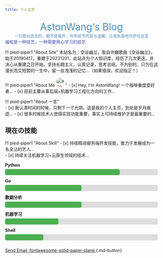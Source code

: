 ```yaml
---
title: 个人主页
---
```


<center><font  color= #518FC1 size=6 class="ml3">AstonWang‘s Blog</font></center>
<script src="https://cdnjs.cloudflare.com/ajax/libs/animejs/2.0.2/anime.min.js"></script>

 
<center><font  color= #518FC1 size=2 class="ml3">一切看似逝去的，都不曾离开，你所给予的爱与温暖，让我执着地守护在这里</font></center>
<script src="https://cdnjs.cloudflare.com/ajax/libs/animejs/2.0.2/anime.min.js"></script>




<div id="rcorners2" >
  <div id="rcorners1">
    <i class="fa fa-calendar" style="font-size:100"></i>
    <body>
      <font color="#4351AF">
      编程是一种技艺，一种需要用心学习的技艺
        <p class="p1"></p>
<script defer>
    //格式：2020年04月12日 10:20:00 星期二
    function format(newDate) {
        var day = newDate.getDay();
        var y = newDate.getFullYear();
        var m =
            newDate.getMonth() + 1 < 10
                ? "0" + (newDate.getMonth() + 1)
                : newDate.getMonth() + 1;
        var d =
            newDate.getDate() < 10 ? "0" + newDate.getDate() : newDate.getDate();
        var h =
            newDate.getHours() < 10 ? "0" + newDate.getHours() : newDate.getHours();
        var min =
            newDate.getMinutes() < 10
                ? "0" + newDate.getMinutes()
                : newDate.getMinutes();
        var s =
            newDate.getSeconds() < 10
                ? "0" + newDate.getSeconds()
                : newDate.getSeconds();
        var dict = {
            1: "一",
            2: "二",
            3: "三",
            4: "四",
            5: "五",
            6: "六",
            0: "天",
        };
        //var week=["日","一","二","三","四","五","六"]
        return (
            y +
            "年" +
            m +
            "月" +
            d +
            "日" +
            " " +
            h +
            ":" +
            min +
            ":" +
            s +
            " 星期" +
            dict[day]
        );
    }
    var timerId = setInterval(function () {
        var newDate = new Date();
        var p1 = document.querySelector(".p1");
        if (p1) {
            p1.textContent = format(newDate);
        }
    }, 1000);
</script>
      </font>
    </body>
    <!-- <b><span id="time"></span></b> -->
  </div>
</div> 

<!-- <img class="img1" src="https://s2.loli.net/2024/02/01/AgiGpYk38C6ctJV.jpg"> -->


<!-- <div id="rcorners3" >
  <img class="img1" src="https://s1.imagehub.cc/images/2024/02/02/79cb7379982d1c7bb0ae7163985609c4.jpeg"  width="170" height="200" alt="个人头像" align="left" style="margin-right: 20px; "/>
  <div>
    <p style="font-size: 40px">Wcowin</p>
    <p style="font-size: 18px">A college student in CQ</p>
  </div>
</div>
    -->


!!! pied-piper1 "About Site"
    本站名为：空谷幽兰，取自许巍歌曲《空谷幽兰》，始于20190417，重建于20231201，此站点为个人知识库，经历了几次更迭，并决心从重建之日开始，坚持长期主义，认真记录，思考总结。不为别的，只为在这漫长而又短暂的一生中，留一丝浅浅的记忆...（如果错误，欢迎指正！）

!!! pied-piper1 "About Me <img src="../pics/personal.jpg" alt="arv-anshul" style="width: 30px; border-radius: 50%;" />"
    - [x] Hey, I'm AstonWang! 一个咖啡重度爱好者...
    - [x] 目前主要从事后端+机器学习工程化方向的工作...


!!! pied-piper1 "About 一言"    
    - [x] 我认清时间的时候，只剩下一寸光阴，这是我的个人主页，到处是岁月痕迹...
    - [x] 很多时候技术人觉得实现功能重要，事实上可持续维护才是最重要的... 



## 現在の技能

!!! pied-piper1 "About Skill"
    - [x] 持续精进服务端开发技能，致力于发展成为一名全沾的艺人...  
    - [x] 持续关注机器学习+云原生领域的技术...  

<style>

.skill {
  margin-bottom: 10px;
}

.skill-name {
  font-weight: bold;
  margin-bottom: 5px;
}

.skill-bar {
  background-color: #ddd;
  height: 20px;
  border-radius: 5px;
}

.skill-level {
  background-color: #4CAF50;
  height: 100%;
  border-radius: 5px;
}
</style>

<div class="skill">
  <div class="skill-name">Python</div>
  <div class="skill-bar">
    <div class="skill-level" style="width: 75%;"></div>
  </div>
</div>

<div class="skill">
  <div class="skill-name">Go</div>
  <div class="skill-bar">
    <div class="skill-level" style="width: 50%;"></div>
  </div>
</div>

<div class="skill">
  <div class="skill-name">数据分析</div>
  <div class="skill-bar">
    <div class="skill-level" style="width: 50%;"></div>
  </div>
</div>

<div class="skill">
  <div class="skill-name">机器学习</div>
  <div class="skill-bar">
    <div class="skill-level" style="width: 35%;"></div>
  </div>
</div>

<div class="skill">
  <div class="skill-name">Shell</div>
  <div class="skill-bar">
    <div class="skill-level" style="width: 25%;"></div>
  </div>
</div>


<!-- 可选一言 -->
<center>
<font  color= #608DBD size=5>
<p id="hitokoto">
  <a href="#" id="hitokoto_text" target="_blank"></a>
</p>
<script>
  fetch('https://v1.hitokoto.cn')
    .then(response => response.json())
    .then(data => {
      const hitokoto = document.querySelector('#hitokoto_text')
      hitokoto.href = `https://hitokoto.cn/?uuid=${data.uuid}`
      hitokoto.innerText = data.hitokoto
    })
    .catch(console.error)
</script>
</font>
</center>

<!-- <img class="img1" src="https://s2.loli.net/2024/02/01/AgiGpYk38C6ctJV.jpg"> -->

<!-- ## 联系我

<a href="https://muselink.cc/Wcowin" target="_blank">
  <img class="img1" src="https://s1.imagehub.cc/images/2024/02/02/3d5a68d9ca0da9137d927bda1a0b41e7.jpeg"  >
  <center>
    <div style="color:orange; 
    color: #999;
    padding: 2px;">我的名片</div>
  </center>  
</a>

<figure markdown >
  ![Image title](https://s1.imagehub.cc/images/2024/02/02/43c746351261969a02bda7d743199604.jpeg){.img1}
  <figcaption>公众号</figcaption>
</figure> -->

<!-- ## 个人简历
[个人简历(在线)](https://cv.devtool.tech/preview/538d1d22-c3a3-4611-9ffb-be6d8fbf0e8c) -->

<!-- ## 个人技能
本人擅长 Ai、Fw、Fl、Br、Ae、Pr、Id、Ps 等软件的安装与卸载。  
精通 CSS、JavaScript、PHP、ASP、C、C++、C#、Java、Ruby、Perl、Lisp、Python、Objective-C、ActionScript、Pascal 等单词的拼写。  
熟悉 Windows、Linux、OS X、Android、iOS、WP8 、harmony、hyper等系统的开关机。 -->

<!-- ## 个人荣誉
![IMG_9007.jpeg](https://s2.loli.net/2024/02/03/RH5jOlZqdITAcw8.jpg){loading=lazy  class="img1"  }   -->


<!-- <head>

<script>
function _howxm(){_howxmQueue.push(arguments)}
window._howxmQueue=window._howxmQueue||[];
_howxm('setAppID','14429fca-cac1-4551-a472-b046a96ebb75');
(function(){var scriptId='howxm_script';
if(!document.getElementById(scriptId)){
var e=document.createElement('script'),
t=document.getElementsByTagName('script')[0];
e.setAttribute('id',scriptId);
e.type='text/javascript';e.async=!0;
e.src='https://static.howxm.com/sdk.js';
t.parentNode.insertBefore(e,t)}})();
</script>

</head> -->

<!-- ## 须知
如果你在浏览博客的过程中发现了任何问题，欢迎前往 GitHub 的[代码仓库](https://github.com/Wcowin/Wcowin.github.io)提交 Issues 或直接修改相关文件后提交 Pull Requests。如果你有其他事情想要咨询，可以通过下方按钮使用邮件联系我,请不要滥用博客的评论功能发表与主题无关言论。 -->

[Send Email :fontawesome-solid-paper-plane:](mailto:sswss5@aliyun.com>){.md-button}
<!-- <a target="_blank"  href="mailto:wangkewen821@gmail.com""><button class="buttonxuan2" style="vertical-align:middle" ><span>Send Email:fontawesome-solid-paper-plane: </span></button></a> -->
<!-- 
<chat-bot platform_id="d19a99ed-b684-4d64-8c70-7663d974af17" user_id="325b3ae2-0317-4c5f-9f9b-c4ce0e51e36b" chatbot_id="8eedef48-41ef-4f78-97d9-71e8197a452d"><a href="https://www.chatsimple.ai/?utm_source=widget&utm_medium=referral">[chatbot]</a></chat-bot><script src="https://cdn.chatsimple.ai/chat-bot-loader.js" defer></script> -->
